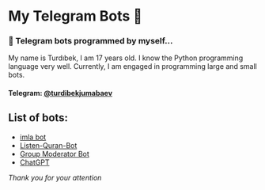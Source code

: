 # My Telegram Bots 🤖
### 🐍 Telegram bots programmed by myself...
My name is Turdıbek, I am 17 years old. I know the Python programming language very well. Currently, I am engaged in programming large and small bots.
#### Telegram: [@turdibekjumabaev](https://t.me/turdibekjumabaev)

## List of bots:
   + [imla bot](https://github.com/turdibekjumabaev/my-telegram-bots/tree/imlabot)
   + [Listen-Quran-Bot](https://github.com/turdibekjumabaev/my-telegram-bots/tree/quranbot)
   + [Group Moderator Bot](https://github.com/turdibekjumabaev/my-telegram-bots/tree/moderatorbot)
   + [ChatGPT](https://github.com/turdibekjumabaev/my-telegram-bots/tree/chatgpt)

<i>Thank you for your attention</i>
